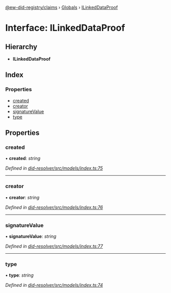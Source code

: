 [@ew-did-registry/claims](../README.md) › [Globals](../globals.md) › [ILinkedDataProof](ilinkeddataproof.md)

# Interface: ILinkedDataProof

## Hierarchy

* **ILinkedDataProof**

## Index

### Properties

* [created](ilinkeddataproof.md#created)
* [creator](ilinkeddataproof.md#creator)
* [signatureValue](ilinkeddataproof.md#signaturevalue)
* [type](ilinkeddataproof.md#type)

## Properties

###  created

• **created**: *string*

*Defined in [did-resolver/src/models/index.ts:75](https://github.com/energywebfoundation/ew-did-registry/blob/b985a90/packages/did-resolver/src/models/index.ts#L75)*

___

###  creator

• **creator**: *string*

*Defined in [did-resolver/src/models/index.ts:76](https://github.com/energywebfoundation/ew-did-registry/blob/b985a90/packages/did-resolver/src/models/index.ts#L76)*

___

###  signatureValue

• **signatureValue**: *string*

*Defined in [did-resolver/src/models/index.ts:77](https://github.com/energywebfoundation/ew-did-registry/blob/b985a90/packages/did-resolver/src/models/index.ts#L77)*

___

###  type

• **type**: *string*

*Defined in [did-resolver/src/models/index.ts:74](https://github.com/energywebfoundation/ew-did-registry/blob/b985a90/packages/did-resolver/src/models/index.ts#L74)*

